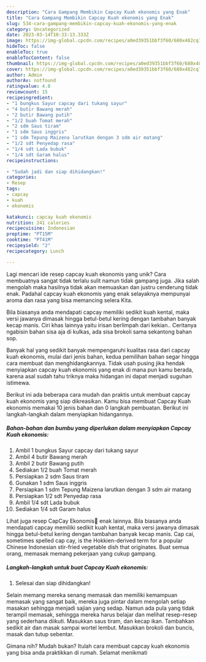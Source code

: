 ```yaml
---
description: "Cara Gampang Membikin Capcay Kuah ekonomis yang Enak"
title: "Cara Gampang Membikin Capcay Kuah ekonomis yang Enak"
slug: 534-cara-gampang-membikin-capcay-kuah-ekonomis-yang-enak
category: Uncategorized
date: 2023-03-14T10:33:13.333Z
image: https://img-global.cpcdn.com/recipes/a0ed39351bbf3f60/680x482cq70/capcay-kuah-ekonomis-foto-resep-utama.jpg
hideToc: false
enableToc: true
enableTocContent: false
thumbnail: https://img-global.cpcdn.com/recipes/a0ed39351bbf3f60/680x482cq70/capcay-kuah-ekonomis-foto-resep-utama.jpg
cover: https://img-global.cpcdn.com/recipes/a0ed39351bbf3f60/680x482cq70/capcay-kuah-ekonomis-foto-resep-utama.jpg
author: Admin
authorAv: notfound
ratingvalue: 4.8
reviewcount: 15
recipeingredient:
- "1 bungkus Sayur capcay dari tukang sayur"
- "4 butir Bawang merah"
- "2 butir Bawang putih"
- "1/2 buah Tomat merah"
- "2 sdm Saus tiram"
- "1 sdm Saus inggris"
- "1 sdm Tepung Maizena larutkan dengan 3 sdm air matang"
- "1/2 sdt Penyedap rasa"
- "1/4 sdt Lada bubuk"
- "1/4 sdt Garam halus"
recipeinstructions:

- "Sudah jadi dan siap dihidangkan!"
categories:
- Resep
tags:
- capcay
- kuah
- ekonomis

katakunci: capcay kuah ekonomis 
nutrition: 241 calories
recipecuisine: Indonesian
preptime: "PT15M"
cooktime: "PT41M"
recipeyield: "2"
recipecategory: Lunch

---
```





Lagi mencari ide resep capcay kuah ekonomis yang unik? Cara membuatnya sangat tidak terlalu sulit namun tidak gampang juga. Jika salah mengolah maka hasilnya tidak akan memuaskan dan justru cenderung tidak enak. Padahal capcay kuah ekonomis yang enak selayaknya mempunyai aroma dan rasa yang bisa memancing selera Kita.





Bila biasanya anda mendapati capcay memiliki sedikit kuah kental, maka versi jawanya dimasak hingga betul-betul kering dengan tambahan banyak kecap manis. Ciri khas lainnya yaitu irisan berlimpah dari kekian.. Ceritanya ngabisin bahan sisa aja di kulkas, ada sisa brokoli sama sekantong bahan sop.

Banyak hal yang sedikit banyak mempengaruhi kualitas rasa dari capcay kuah ekonomis, mulai dari jenis bahan, kedua pemilihan bahan segar hingga cara membuat dan menghidangkannya. Tidak usah pusing jika hendak menyiapkan capcay kuah ekonomis yang enak di mana pun kamu berada, karena asal sudah tahu triknya maka hidangan ini dapat menjadi suguhan istimewa.






Berikut ini ada beberapa cara mudah dan praktis untuk membuat capcay kuah ekonomis yang siap dikreasikan. Kamu bisa membuat Capcay Kuah ekonomis memakai 10 jenis bahan dan 0 langkah pembuatan. Berikut ini langkah-langkah dalam menyiapkan hidangannya.

<!--inarticleads1-->

##### Bahan-bahan dan bumbu yang diperlukan dalam menyiapkan Capcay Kuah ekonomis:

1. Ambil 1 bungkus Sayur capcay dari tukang sayur
1. Ambil 4 butir Bawang merah
1. Ambil 2 butir Bawang putih
1. Sediakan 1/2 buah Tomat merah
1. Persiapkan 2 sdm Saus tiram
1. Gunakan 1 sdm Saus inggris
1. Persiapkan 1 sdm Tepung Maizena larutkan dengan 3 sdm air matang
1. Persiapkan 1/2 sdt Penyedap rasa
1. Ambil 1/4 sdt Lada bubuk
1. Sediakan 1/4 sdt Garam halus


Lihat juga resep CapCay Ekonomis🥘 enak lainnya. Bila biasanya anda mendapati capcay memiliki sedikit kuah kental, maka versi jawanya dimasak hingga betul-betul kering dengan tambahan banyak kecap manis. Cap cai, sometimes spelled cap cay, is the Hokkien-derived term for a popular Chinese Indonesian stir-fried vegetable dish that originates. Buat semua orang, memasak memang pekerjaan yang cukup gampang. 

<!--inarticleads2-->

##### Langkah-langkah untuk buat Capcay Kuah ekonomis:


1. Selesai dan siap dihidangkan!

Selain memang mereka senang memasak dan memiliki kemampuan memasak yang sangat baik, mereka juga pintar dalam mengolah setiap masakan sehingga menjadi sajian yang sedap. Namun ada pula yang tidak terampil memasak, sehingga mereka harus belajar dan melihat resep-resep yang sederhana diikuti. Masukkan saus tiram, dan kecap ikan. Tambahkan sedikit air dan masak sampai wortel lembut. Masukkan brokoli dan buncis, masak dan tutup sebentar. 

Gimana nih? Mudah bukan? Itulah cara membuat capcay kuah ekonomis yang bisa anda praktikkan di rumah. Selamat menikmati
